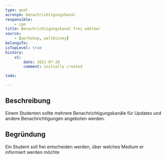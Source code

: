 ```yaml
---
type: goal
acronym: benachrichtigungskanal
responsible: 
    - cpo
title: Benachrichtigungskanal frei wählbar
source:
    - [workshop, waltDisney]
belongsTo: 
isTopLevel: true
history:
    v1:
        date: 2021-07-28
        comment: initially created

todo: 

---
```


## Beschreibung

Einem Studenten sollte mehrere Benachrichtigungskanäle für Updates und andere Benachrichtigungen angeboten werden.

## Begründung

Ein Student soll frei entscheiden werden, über welches Medium er informiert werden möchte
